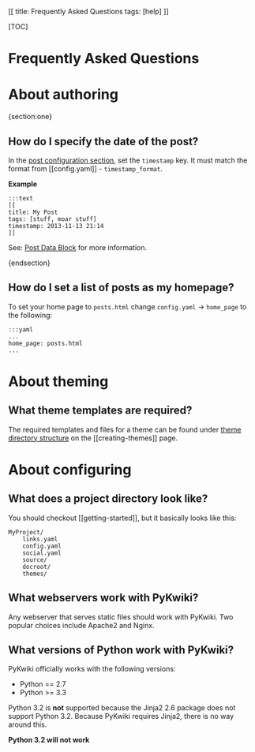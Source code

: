 [[
title: Frequently Asked Questions
tags: [help]
]]

[TOC]

# Frequently Asked Questions

# About authoring

{section:one}

## How do I specify the date of the post?

In the [post configuration section](/authoring.html#post-data-block), set the `timestamp` key.
It must match the format from [[config.yaml]] - `timestamp_format`. 

**Example**

    :::text
    [[
    title: My Post
    tags: [stuff, moar stuff]
    timestamp: 2013-11-13 21:14
    ]]

See: [Post Data Block](/authoring.html#post-data-block) for more information.

{endsection}

## How do I set a list of posts as my homepage?

To set your home page to `posts.html` change `config.yaml` -&gt; `home_page` to the following:

    :::yaml
    ...
    home_page: posts.html
    ...

# About theming

## What theme templates are required? 

The required templates and files for a theme can be found under
[theme directory structure](/creating-themes.html#theme-directory-structure)
on the [[creating-themes]] page.


# About configuring

## What does a project directory look like?

You should checkout [[getting-started]], but it basically looks like this:

    MyProject/
        links.yaml
        config.yaml
        social.yaml
        source/
        docroot/
        themes/

## What webservers work with PyKwiki? 

Any webserver that serves static files should work with PyKwiki.
Two popular choices include Apache2 and Nginx.

## What versions of Python work with PyKwiki?

PyKwiki officially works with the following versions: 

* Python == 2.7
* Python >= 3.3

Python 3.2 is **not** supported because the Jinja2 2.6 package
does not support Python 3.2. Because PyKwiki requires Jinja2, 
there is no way around this. 

**Python 3.2 will not work**


